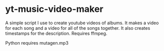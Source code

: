 # yt-music-video-maker
A simple script I use to create youtube videos of albums.  It makes a video for each song and a video for all of the songs together.  It also creates timestamps for the description.  Requires ffmpeg.

Python requires mutagen.mp3
